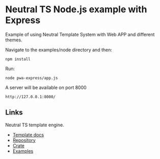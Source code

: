 Neutral TS Node.js example with Express
=======================================

Example of using Neutral Template System with Web APP and different themes.

Navigate to the examples/node directory and then:

```
npm install
```

Run:

```
node pwa-express/app.js
```

A server will be available on port 8000

```
http://127.0.0.1:8000/
```

Links
-----

Neutral TS template engine.

- [Template docs](https://franbarinstance.github.io/neutralts-docs/docs/neutralts/doc/)
- [Repository](https://github.com/FranBarInstance/neutralts)
- [Crate](https://crates.io/crates/neutralts)
- [Examples](https://github.com/FranBarInstance/neutralts-docs/tree/master/examples)
